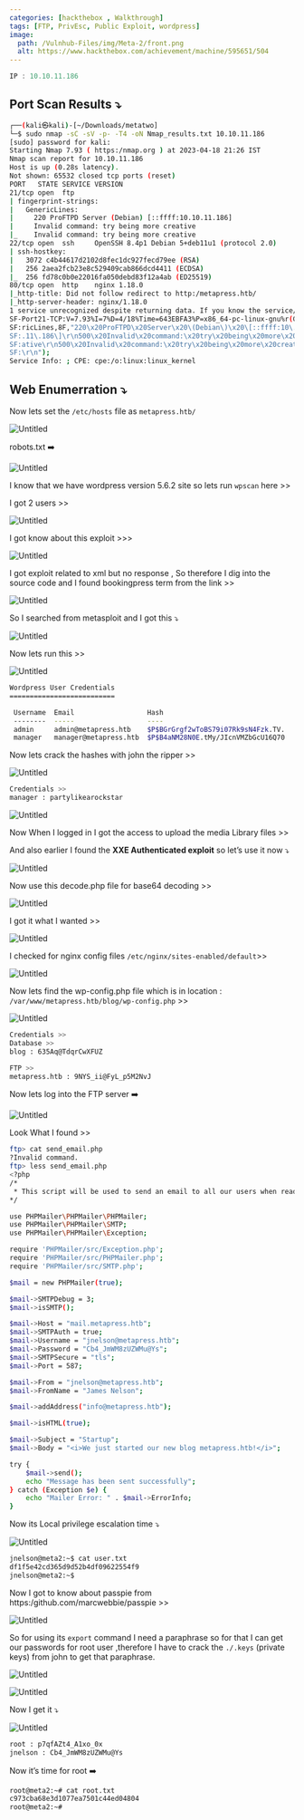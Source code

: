 ```yaml
---
categories: [hackthebox , Walkthrough]
tags: [FTP, PrivEsc, Public Exploit, wordpress]
image:
  path: /Vulnhub-Files/img/Meta-2/front.png
  alt: https://www.hackthebox.com/achievement/machine/595651/504
---
```


```jsx
IP : 10.10.11.186
```

## Port Scan Results ⤵️

```bash
┌──(kali㉿kali)-[~/Downloads/metatwo]
└─$ sudo nmap -sC -sV -p- -T4 -oN Nmap_results.txt 10.10.11.186
[sudo] password for kali: 
Starting Nmap 7.93 ( https:/nmap.org ) at 2023-04-18 21:26 IST
Nmap scan report for 10.10.11.186
Host is up (0.28s latency).
Not shown: 65532 closed tcp ports (reset)
PORT   STATE SERVICE VERSION
21/tcp open  ftp
| fingerprint-strings: 
|   GenericLines: 
|     220 ProFTPD Server (Debian) [::ffff:10.10.11.186]
|     Invalid command: try being more creative
|_    Invalid command: try being more creative
22/tcp open  ssh     OpenSSH 8.4p1 Debian 5+deb11u1 (protocol 2.0)
| ssh-hostkey: 
|   3072 c4b44617d2102d8fec1dc927fecd79ee (RSA)
|   256 2aea2fcb23e8c529409cab866dcd4411 (ECDSA)
|_  256 fd78c0b0e22016fa050debd83f12a4ab (ED25519)
80/tcp open  http    nginx 1.18.0
|_http-title: Did not follow redirect to http:/metapress.htb/
|_http-server-header: nginx/1.18.0
1 service unrecognized despite returning data. If you know the service/version, please submit the following fingerprint at https:/nmap.org/cgi-bin/submit.cgi?new-service :
SF-Port21-TCP:V=7.93%I=7%D=4/18%Time=643EBFA3%P=x86_64-pc-linux-gnu%r(Gene
SF:ricLines,8F,"220\x20ProFTPD\x20Server\x20\(Debian\)\x20\[::ffff:10\.10\
SF:.11\.186\]\r\n500\x20Invalid\x20command:\x20try\x20being\x20more\x20cre
SF:ative\r\n500\x20Invalid\x20command:\x20try\x20being\x20more\x20creative
SF:\r\n");
Service Info: ; CPE: cpe:/o:linux:linux_kernel
```

## Web Enumerration ⤵️

Now lets set the `/etc/hosts` file as `metapress.htb/`

![Untitled](/Vulnhub-Files/img/Meta-2/Untitled.png)

robots.txt ➡️

![Untitled](/Vulnhub-Files/img/Meta-2/Untitled%201.png)

I know that we have wordpress version 5.6.2 site so lets run `wpscan` here >>

I got 2 users >>

![Untitled](/Vulnhub-Files/img/Meta-2/Untitled%202.png)

I got know about this exploit >>>

![Untitled](/Vulnhub-Files/img/Meta-2/Untitled%203.png)

I got exploit related to xml but no response , So therefore I dig into the source code and I found bookingpress term from the link >>

![Untitled](/Vulnhub-Files/img/Meta-2/Untitled%204.png)

So I searched from metasploit and I got this ⤵️

![Untitled](/Vulnhub-Files/img/Meta-2/Untitled%205.png)

Now lets run this >>

![Untitled](/Vulnhub-Files/img/Meta-2/Untitled%206.png)

```bash
Wordpress User Credentials
==========================

 Username  Email                  Hash
 --------  -----                  ----
 admin     admin@metapress.htb    $P$BGrGrgf2wToBS79i07Rk9sN4Fzk.TV.
 manager   manager@metapress.htb  $P$B4aNM28N0E.tMy/JIcnVMZbGcU16Q70
```

Now lets crack the hashes with john the ripper >>

![Untitled](/Vulnhub-Files/img/Meta-2/Untitled%207.png)

```bash
Credentials >>
manager : partylikearockstar 
```

![Untitled](/Vulnhub-Files/img/Meta-2/Untitled%208.png)

Now When I logged in I got the access to upload the media Library files >> 

And also earlier I found the **XXE Authenticated exploit** so let’s use it now ⤵️ 

![Untitled](/Vulnhub-Files/img/Meta-2/Untitled%209.png)

Now use this decode.php file for base64 decoding >>

![Untitled](/Vulnhub-Files/img/Meta-2/Untitled%2010.png)

I got it what I wanted >>

![Untitled](/Vulnhub-Files/img/Meta-2/Untitled%2011.png)

I checked for nginx config files `/etc/nginx/sites-enabled/default`>>

![Untitled](/Vulnhub-Files/img/Meta-2/Untitled%2012.png)

Now lets find the wp-config.php file which is in location : `/var/www/metapress.htb/blog/wp-config.php` >>

![Untitled](/Vulnhub-Files/img/Meta-2/Untitled%2013.png)

```bash
Credentials >>
Database >>
blog : 635Aq@TdqrCwXFUZ

FTP >>
metapress.htb : 9NYS_ii@FyL_p5M2NvJ
```

Now lets log into the FTP server ➡️

![Untitled](/Vulnhub-Files/img/Meta-2/Untitled%2014.png)

Look What I found >>

```bash
ftp> cat send_email.php
?Invalid command.
ftp> less send_email.php
<?php
/*
 * This script will be used to send an email to all our users when ready for launch
*/

use PHPMailer\PHPMailer\PHPMailer;
use PHPMailer\PHPMailer\SMTP;
use PHPMailer\PHPMailer\Exception;

require 'PHPMailer/src/Exception.php';
require 'PHPMailer/src/PHPMailer.php';
require 'PHPMailer/src/SMTP.php';

$mail = new PHPMailer(true);

$mail->SMTPDebug = 3;                               
$mail->isSMTP();            

$mail->Host = "mail.metapress.htb";
$mail->SMTPAuth = true;                          
$mail->Username = "jnelson@metapress.htb";                 
$mail->Password = "Cb4_JmWM8zUZWMu@Ys";                           
$mail->SMTPSecure = "tls";                           
$mail->Port = 587;                                   

$mail->From = "jnelson@metapress.htb";
$mail->FromName = "James Nelson";

$mail->addAddress("info@metapress.htb");

$mail->isHTML(true);

$mail->Subject = "Startup";
$mail->Body = "<i>We just started our new blog metapress.htb!</i>";

try {
    $mail->send();
    echo "Message has been sent successfully";
} catch (Exception $e) {
    echo "Mailer Error: " . $mail->ErrorInfo;
}
```

Now its Local privilege escalation time ⤵️

![Untitled](/Vulnhub-Files/img/Meta-2/Untitled%2015.png)

```bash
jnelson@meta2:~$ cat user.txt
df1f5e42cd365d9d52b4df09622554f9
jnelson@meta2:~$
```

Now I got to know about passpie from https:/github.com/marcwebbie/passpie >>

![Untitled](/Vulnhub-Files/img/Meta-2/Untitled%2016.png)

So for  using its `export` command I need a paraphrase so for that I can get our passwords for root user ,therefore I have to crack the `./.keys` (private keys) from john to get that paraphrase.

![Untitled](/Vulnhub-Files/img/Meta-2/Untitled%2017.png)

![Untitled](/Vulnhub-Files/img/Meta-2/Untitled%2018.png)

Now I get it ⤵️

![Untitled](/Vulnhub-Files/img/Meta-2/Untitled%2019.png)

```bash
root : p7qfAZt4_A1xo_0x
jnelson : Cb4_JmWM8zUZWMu@Ys
```

Now it’s time for root ➡️

```bash
root@meta2:~# cat root.txt
c973cba68e3d1077ea7501c44ed04804
root@meta2:~#
```